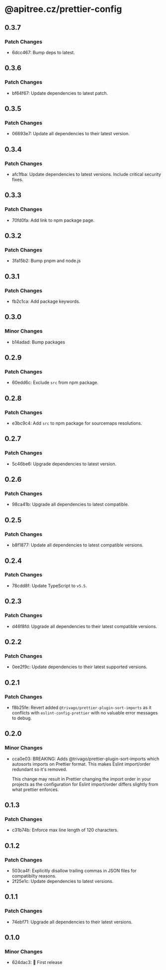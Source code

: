 # @apitree.cz/prettier-config

## 0.3.7

### Patch Changes

- 6dcc467: Bump deps to latest.

## 0.3.6

### Patch Changes

- bf64f67: Update dependencies to latest patch.

## 0.3.5

### Patch Changes

- 06693e7: Update all dependencies to their latest version.

## 0.3.4

### Patch Changes

- afc1fba: Update dependencies to latest versions. Include critical security fixes.

## 0.3.3

### Patch Changes

- 70fd0fa: Add link to npm package page.

## 0.3.2

### Patch Changes

- 3fa15b2: Bump pnpm and node.js

## 0.3.1

### Patch Changes

- fb2c1ca: Add package keywords.

## 0.3.0

### Minor Changes

- b14adad: Bump packages

## 0.2.9

### Patch Changes

- 60edd6c: Exclude `src` from npm package.

## 0.2.8

### Patch Changes

- e3bc9c4: Add `src` to npm package for sourcemaps resolutions.

## 0.2.7

### Patch Changes

- 5c46be6: Upgrade dependencies to latest version.

## 0.2.6

### Patch Changes

- 98ca41b: Upgrade all dependencies to latest compatible.

## 0.2.5

### Patch Changes

- b8f1877: Update all dependencies to latest compatible versions.

## 0.2.4

### Patch Changes

- 78cdd8f: Update TypeScript to `v5.5`.

## 0.2.3

### Patch Changes

- d46f8fd: Upgrade all dependencies to their latest compatible versions.

## 0.2.2

### Patch Changes

- 0ee2f9c: Update dependencies to their latest supported versions.

## 0.2.1

### Patch Changes

- f8b25fe: Revert added `@trivago/prettier-plugin-sort-imports` as it conflicts with `eslint-config-prettier` with no valuable error messages to debug.

## 0.2.0

### Minor Changes

- cca0e03: BREAKING: Adds @trivago/prettier-plugin-sort-imports which autosorts imports on Prettier format. This makes Eslint import/order redundant so it's removed.

  This change may result in Prettier changing the import order in your projects as the configuration for Eslint import/order differs slightly from what prettier enforces.

## 0.1.3

### Patch Changes

- c31b74b: Enforce max line length of 120 characters.

## 0.1.2

### Patch Changes

- 503ca4f: Explicitly disallow trailing commas in JSON files for compatibilty reasons.
- 2f25e1c: Update dependencies to latest versions.

## 0.1.1

### Patch Changes

- 74ebf71: Upgrade all dependencies to their latest versions.

## 0.1.0

### Minor Changes

- 624dac3: 🎉 First release
